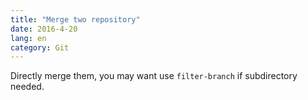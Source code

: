 ```yaml
---
title: "Merge two repository"
date: 2016-4-20
lang: en
category: Git
---
```


Directly merge them, you may want use `filter-branch` if subdirectory needed.
